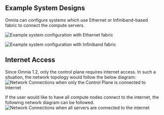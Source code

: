 ## Example System Designs
Omnia can configure systems which use Ethernet or Infiniband-based fabric to connect the compute servers.

![Example system configuration with Ethernet fabric](images/example-system-ethernet.png)

![Example system configuration with Infiniband fabric](images/example-system-infiniband.png)

## Internet Access
Since Omnia 1.2, only the control plane requires internet access. In such a situation, the network topology would follow the below diagram:
![Network Connections when only the Control Plane is connected to Internet](images/Omnia_NetworkConfig_NoInet.png)

If the user would like to have all compute nodes connect to the internet, the following network diagram can be followed.
![Network Connections when all servers are connected to the internet](images/Omnia_NetworkConfig_Inet.png)

